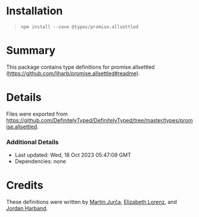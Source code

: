 # Installation
> `npm install --save @types/promise.allsettled`

# Summary
This package contains type definitions for promise.allsettled (https://github.com/ljharb/promise.allsettled#readme).

# Details
Files were exported from https://github.com/DefinitelyTyped/DefinitelyTyped/tree/master/types/promise.allsettled.

### Additional Details
 * Last updated: Wed, 18 Oct 2023 05:47:09 GMT
 * Dependencies: none

# Credits
These definitions were written by [Martin Jurča](https://github.com/jurca), [Elizabeth Lorenz](https://github.com/kisaraofpern), and [Jordan Harband](https://github.com/ljharb).
